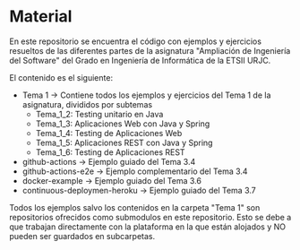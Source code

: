 # Material

En este repositorio se encuentra el código con ejemplos y ejercicios resueltos de las diferentes partes de la asignatura "Ampliación de Ingeniería del Software" del Grado en Ingeniería de Informática de la ETSII URJC.

El contenido es el siguiente:

- Tema 1 -> Contiene todos los ejemplos y ejercicios del Tema 1 de la asignatura, divididos por subtemas
  - Tema_1_2: Testing unitario en Java
  - Tema_1_3: Aplicaciones Web con Java y Spring
  - Tema_1_4: Testing de Aplicaciones Web
  - Tema_1_5: Aplicaciones REST con Java y Spring
  - Tema_1_6: Testing de Aplicaciones REST
- github-actions -> Ejemplo guiado del Tema 3.4
- github-actions-e2e -> Ejemplo complementario del Tema 3.4
- docker-example -> Ejemplo guiado del Tema 3.6
- continuous-deploymen-heroku -> Ejemplo guiado del Tema 3.7

Todos los ejemplos salvo los contenidos en la carpeta "Tema 1" son repositorios ofrecidos como submodulos en este repositorio. Esto se debe a que trabajan directamente con la plataforma en la que están alojados y NO pueden ser guardados en subcarpetas.
